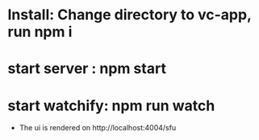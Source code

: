 # Install: Change directory to vc-app, run npm i
# start server : npm start
# start watchify: npm run watch

* The ui is rendered on http://localhost:4004/sfu